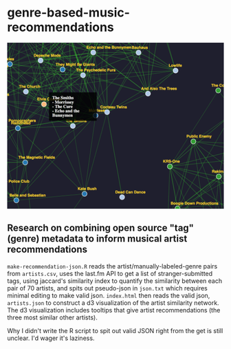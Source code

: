 
# genre-based-music-recommendations

![Alt text](./sample-image.png?raw=true "Title")

## Research on combining open source "tag" (genre) metadata to inform musical artist recommendations

`make-recommendation-json.R` reads the artist/manually-labeled-genre pairs from
`artists.csv`, uses the last.fm API to get a list of stranger-submitted tags,
using jaccard's similarity index to quantify the similarity between each
pair of 70 artists, and spits out pseudo-json in `json.txt` which requires
minimal editing to make valid json. `index.html` then reads the valid json,
`artists.json` to construct a d3 visualization of the artist similarity
network. The d3 visualization includes tooltips that give artist
recommendations (the three most similar other artists).

Why I didn't write the R script to spit out valid JSON right from the get
is still unclear. I'd wager it's laziness.
